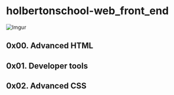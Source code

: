 # holbertonschool-web_front_end

![Imgur](https://i.imgur.com/er3CYqk.jpg)

## 0x00. Advanced HTML
## 0x01. Developer tools
## 0x02. Advanced CSS
